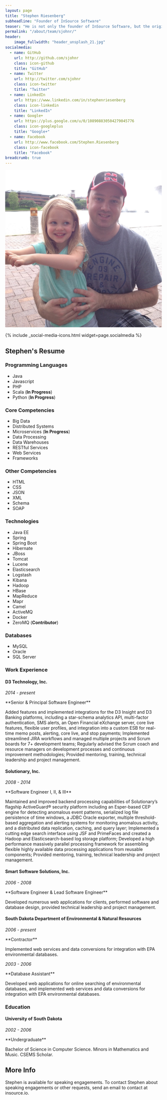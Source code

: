 ```yaml
---
layout: page
title: "Stephen Riesenberg"
subheadline: "Founder of InSource Software"
teaser: "He is not only the founder of InSource Software, but the original team member. He enjoys building software that solves real world large scale problems, blows the socks off executives, and significantly improves the bottom line. When not coding, he can be found teaching his children to code, playing an instrument, tinkering on his Mac, walking and biking around Omaha, and using his talents to plug in all around the community."
permalink: "/about/team/sjohnr/"
header:
    image_fullwidth: "header_unsplash_21.jpg"
socialmedia:
  - name: GitHub
    url: http://github.com/sjohnr
    class: icon-github
    title: "GitHub"
  - name: Twitter
    url: http://twitter.com/sjohnr
    class: icon-twitter
    title: "Twitter"
  - name: LinkedIn
    url: https://www.linkedin.com/in/stephenriesenberg
    class: icon-linkedin
    title: "LinkedIn"
  - name: Google+
    url: https://plus.google.com/u/0/108908830504279045776
    class: icon-googleplus
    title: "Google+"
  - name: Facebook
    url: http://www.facebook.com/Stephen.Riesenberg
    class: icon-facebook
    title: "Facebook"
breadcrumb: true
---
```


![Stephen Riesenberg](/images/avatars/sjohnr.jpg)

{% include _social-media-icons.html widget=page.socialmedia %}

## Stephen's Resume

### Programming Languages

* Java
* Javascript
* PHP
* Scala (<span class="warning-bg">**In Progress**</span>)
* Python (<span class="warning-bg">**In Progress**</span>)

### Core Competencies

* Big Data
* Distributed Systems
* Microservices (<span class="warning-bg">**In Progress**</span>)
* Data Processing
* Data Warehouses
* RESTful Services
* Web Services
* Frameworks

### Other Competencies

* HTML
* CSS
* JSON
* XML
* Schema
* SOAP

### Technologies

* Java EE
* Spring
* Spring Boot
* Hibernate
* JBoss
* Tomcat
* Lucene
* Elasticsearch
* Logstash
* Kibana
* Hadoop
* HBase
* MapReduce
* Mapr
* Camel
* ActiveMQ
* Docker
* ZeroMQ (<span class="success-bg">**Contributor**</span>)

### Databases

* MySQL
* Oracle
* SQL Server

### Work Experience

#### D3 Technology, Inc.

<p class="right"><em>2014 - present</em></p>
**Senior &amp; Principal Software Engineer**

Added features and implemented integrations for the D3 Insight and D3 Banking platforms, including a star-schema analytics API, multi-factor authentication, SMS alerts, an Open Financial eXchange server, core live features, flexible user profiles, and integration into a custom ESB for real-time memo posts, alerting, core live, and stop payments; Implemented streamlined JIRA workflows and managed multiple projects and Scrum boards for 7+ development teams; Regularly advised the Scrum coach and resource managers on development processes and continuous improvement methodologies; Provided mentoring, training, technical leadership and project management.

#### Solutionary, Inc.

<p class="right"><em>2008 - 2014</em></p>
**Software Engineer I, II, &amp; III**

Maintained and improved backend processing capabilities of Solutionary’s flagship ActiveGuard® security platform including an Esper-based CEP engine for detecting anomalous event patterns, serialized log file persistence of time windows, a JDBC Oracle exporter, multiple threshold-based aggregation and alerting systems for monitoring anomalous activity, and a distributed data replication, caching, and query layer; Implemented a cutting edge search interface using JSF and PrimeFaces and created a Hadoop and Elasticsearch-based log storage platform; Developed a high performance massively parallel processing framework for assembling flexible highly available data processing applications from reusable components; Provided mentoring, training, technical leadership and project management.

#### Smart Software Solutions, Inc.

<p class="right"><em>2006 - 2008</em></p>
**Software Engineer & Lead Software Engineer**

Developed numerous web applications for clients, performed software and database design, provided technical leadership and project management.

#### South Dakota Department of Environmental &amp; Natural Resources

<p class="right"><em>2006 - present</em></p>
**Contractor**

Implemented web services and data conversions for integration with EPA environmental databases.

<p class="right"><em>2003 - 2006</em></p>
**Database Assistant**

Developed web applications for online searching of environmental databases, and implemented web services and data conversions for integration with EPA environmental databases.

### Education

#### University of South Dakota

<p class="right"><em>2002 - 2006</em></p>
**Undergraduate**

Bachelor of Science in Computer Science. Minors in Mathematics and Music. CSEMS Scholar.

## More Info

Stephen is available for speaking engagements. To contact Stephen about speaking engagements or other requests, send an email to contact at insource.io.


 [1]: #
 [2]: #
 [3]: #
 [4]: #
 [5]: #
 [6]: #
 [7]: #
 [8]: #
 [9]: #
 [10]: #